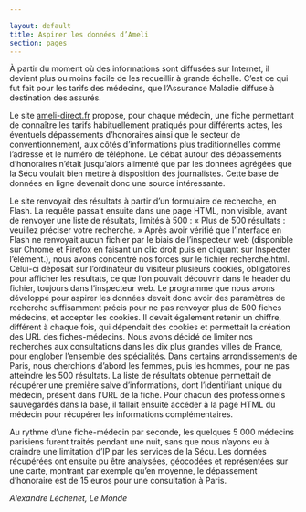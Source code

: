```yaml
---

layout: default
title: Aspirer les données d’Ameli
section: pages
---
```


À partir du moment où des informations sont diffusées sur Internet, il devient plus ou moins facile de les recueillir à grande échelle. C’est ce qui fut fait pour les tarifs des médecins, que l’Assurance Maladie diffuse à destination des assurés.

Le site [ameli-direct.fr](http://www.ameli-direct.fr) propose, pour chaque médecin, une fiche permettant de connaître les tarifs habituellement pratiqués pour différents actes, les éventuels dépassements d’honoraires ainsi que le secteur de conventionnement, aux côtés d’informations plus traditionnelles comme l’adresse et le numéro de téléphone. Le débat autour des dépassements d’honoraires n’était jusqu’alors alimenté que par les données agrégées que la Sécu voulait bien mettre à disposition des journalistes. Cette base de données en ligne devenait donc une source intéressante.

Le site renvoyait des résultats à partir d’un formulaire de recherche, en Flash. La requête passait ensuite dans une page HTML, non visible, avant de renvoyer une liste de résultats, limités à 500 : « Plus de 500 résultats : veuillez préciser votre recherche. » Après avoir vérifié que l’interface en Flash ne renvoyait aucun fichier par le biais de l’inspecteur web (disponible sur Chrome et Firefox en faisant un clic droit puis en cliquant sur Inspecter l’élément.), nous avons concentré nos forces sur le fichier recherche.html. Celui-ci déposait sur l’ordinateur du visiteur plusieurs cookies, obligatoires pour afficher les résultats, ce que l’on pouvait découvrir dans le header du fichier, toujours dans l’inspecteur web. Le programme que nous avons développé pour aspirer les données devait donc avoir des paramètres de recherche suffisamment précis pour ne pas renvoyer plus de 500 fiches médecins, et accepter les cookies. Il devait également retenir un chiffre, différent à chaque fois, qui dépendait des cookies et permettait la création des URL des fiches-médecins. Nous avons décidé de limiter nos recherches aux consultations dans les dix plus grandes villes de France, pour englober l’ensemble des spécialités. Dans certains arrondissements de Paris, nous cherchions d’abord les femmes, puis les hommes, pour ne pas atteindre les 500 résultats. La liste de résultats obtenue permettait de récupérer une première salve d’informations, dont l’identifiant unique du médecin, présent dans l’URL de la fiche. Pour chacun des professionnels sauvegardés dans la base, il fallait ensuite accéder à la page HTML du médecin pour récupérer les informations complémentaires.

Au rythme d’une fiche-médecin par seconde, les quelques 5 000 médecins parisiens furent traités pendant une nuit, sans que nous n’ayons eu à craindre une limitation d’IP par les services de la Sécu. Les données récupérées ont ensuite pu être analysées, géocodées et représentées sur une carte, montrant par exemple qu’en moyenne, le dépassement d’honoraire est de 15 euros pour une consultation à Paris.

_Alexandre Léchenet, Le Monde_